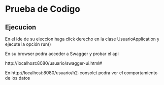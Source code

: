 # Prueba de Codigo

## Ejecucion

En el ide de su eleccion haga click derecho en la clase UsuarioApplication y ejecute la opción run()

En su browser podra acceder a Swagger y probar el api

http://localhost:8080/usuario/swagger-ui.html#

En http://localhost:8080/usuario/h2-console/ podra ver el comportamiento de los datos

